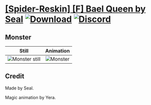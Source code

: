# [\[Spider-Reskin\] \[F\] Bael Queen by Seal](./) [![Download](https://img.shields.io/badge/Download--red?style=social&logo=github)](https://minhaskamal.github.io/DownGit/#/home?url=https://github.com/Klokinator/FE-Repo/tree/main/Battle%20Animations%2FMonsters%20-%20Basic%20Types%2F%5BSpider-Reskin%5D%20%5BF%5D%20Bael%20Queen%20by%20Seal%2F8.%20Monster) [![Discord](https://img.shields.io/badge/Discord--blue?style=social&logo=discord)](https://discord.gg/C7VNGnyTPA)

## Monster

| Still | Animation |
| :---: | :-------: |
| ![Monster still](./Monster_000.png) | ![Monster](./Monster.gif) |

## Credit

Made by Seal.

Magic animation by Yera.
